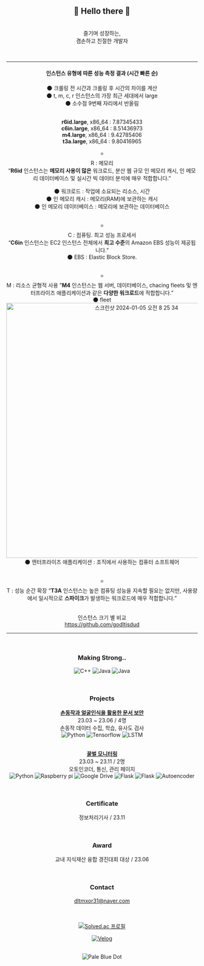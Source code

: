 <div align="center">
  <h2>👋 Hello there 👋</h2>
  
  
  <br>즐기며 성장하는,
  <br>겸손하고 친절한 개발자
  

  <br>

  -----

  <h4>인스턴스 유형에 따른 성능 측정 결과 (시간 빠른 순)</h4>
  🌑 크롤링 전 시간과 크롤링 후 시간의 차이를 계산<br>
  🌑 t, m, c, r 인스턴스의 가장 최근 세대에서 large<br>
  🌑 소수점 9번째 자리에서 반올림<br><br>

  <b>r6id.large</b>, x86_64 : 7.87345433<br>
  <b>c6in.large</b>, x86_64 : 8.51436973<br>
  <b>m4.large</b>, x86_64 : 9.42785406<br>
  <b>t3a.large</b>, x86_64 : 9.80416965<br>

  ⭐️<br>
  R : 메모리<br>
  “<b>R6id</b> 인스턴스는 <b>메모리 사용이 많은</b> 워크로드, 분산 웹 규모 인 메모리 캐시, 인 메모리 데이터베이스 및 실시간 빅 데이터 분석에 매우 적합합니다.”<br>

  🌑 워크로드 : 작업에 소요되는 리소스, 시간<br>
  🌑 인 메모리 캐시 : 메모리(RAM)에 보관하는 캐시<br>
  🌑 인 메모리 데이터베이스 : 메모리에 보관하는 데이터베이스<br><br>

  ⭐️<br>
  C : 컴퓨팅. 최고 성능 프로세서<br>
  “<b>C6in</b> 인스턴스는 EC2 인스턴스 전체에서 <b>최고 수준</b>의 Amazon EBS 성능이 제공됩니다.”<br>
  🌑 EBS : Elastic Block Store.<br><br>

  ⭐️<br>
  M : 리소스 균형적 사용
  ”<b>M4</b> 인스턴스는 웹 서버, 데이터베이스, chacing fleets 및 엔터프라이즈 애플리케이션과 같은 <b>다양한 워크로드</b>에 적합합니다.”<br>
  🌑 fleet
  <img width="670" alt="스크린샷 2024-01-05 오전 8 25 34" src="https://github.com/seungtoctoc/seungtoctoc/assets/102455571/f8d4b4aa-e82c-499c-b8e5-ae50caa65dcb"><br>
  🌑 엔터프라이즈 애플리케이션 : 조직에서 사용하는 컴퓨터 소프트웨어<br><br>

  ⭐️<br>
  T : 성능 순간 확장
  “<b>T3A</b> 인스턴스는 높은 컴퓨팅 성능을 지속할 필요는 없지만, 사용량에서 일시적으로 <b>스파이크</b>가 발생하는 워크로드에 매우 적합합니다.”<br><br>


  인스턴스 크기 별 비교<br>
  https://github.com/godltjsdud

  -----

  <br><h3>Making Strong..</h3>
  <img src="https://img.shields.io/badge/C++-00599C?style=flat-square&logo=C%2B%2B&logoColor=white" alt="C++"/>
  <img src="https://img.shields.io/badge/Java-1E8CBE?style=flat-square&logo=java&logoColor=white" alt="Java"/>
  <img src="https://img.shields.io/badge/AWS-232F3E?style=flat-square&logo=amazonaws&logoColor=white" alt="Java"/>


  <br><h3>Projects</h3>
  <b><a href="https://github.com/seungtoctoc/HandMotionPassword">손동작과 얼굴인식을 활용한 문서 보안</b></a>
  <br>23.03 ~ 23.06 / 4명
  <br>손동작 데이터 수집, 학습, 유사도 검사
  <br><img src="https://img.shields.io/badge/Python-3776AB?style=flat-square&logo=python&logoColor=white" alt="Python">
  <img src="https://img.shields.io/badge/Tensorflow-FF6F00?style=flat-square&logo=tensorflow&logoColor=white" alt="Tensorflow">
  <img src="https://img.shields.io/badge/LSTM-000000?style=flat-square&logo=&logoColor=white" alt="LSTM">

  <br><b><a href="https://github.com/seungtoctoc/MonitoringBee">꿀벌 모니터링</b></a>
  <br>23.03 ~ 23.11 / 2명
  <br>오토인코더, 통신, 관리 페이지
  <br><img src="https://img.shields.io/badge/Python-3776AB?style=flat-square&logo=python&logoColor=white" alt="Python">
  <img src="https://img.shields.io/badge/Raspberry Pi-A22846?style=flat-square&logo=raspberrypi&logoColor=white" alt="Raspberry pi">
  <img src="https://img.shields.io/badge/Google Drive-4285F4?style=flat-square&logo=googledrive&logoColor=white" alt="Google Drive">
  <img src="https://img.shields.io/badge/Flask-000000?style=flat-square&logo=flask&logoColor=white" alt="Flask"/>
  <img src="https://img.shields.io/badge/Bootstrap-7952B3?style=flat-square&logo=bootstrap&logoColor=white" alt="Flask"/>
  <img src="https://img.shields.io/badge/Autoencoder-000000?style=flat-square&logo=&logoColor=white" alt="Autoencoder"/>


  <br><h3>Certificate</h3>
  정보처리기사 / 23.11


  <br><h3>Award</h3>
  교내 지식재산 융합 경진대회 대상 / 23.06


  <br><h3>Contact</h3>
  dltmxor31@naver.com


  <br><br><a href="https://solved.ac/dltmxor31">
  <img src="http://mazassumnida.wtf/api/v2/generate_badge?boj=dltmxor31" alt="Solved.ac 프로필"/></a>


  <a href="https://velog.io/@seungtoctoc">
  <img src="https://velog-readme-stats.vercel.app/api?name=seungtoctoc" alt="Velog"/></a>

  <br><img src="https://github.com/seungtoctoc/seungtoctoc/assets/102455571/77cdb21e-a19f-43df-8a80-ca68fb5642b1" alt="Pale Blue Dot"> 
</div>

